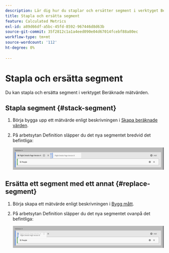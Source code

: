 ```yaml
---
description: Lär dig hur du staplar och ersätter segment i verktyget Beräknade mätvärden.
title: Stapla och ersätta segment
feature: Calculated Metrics
exl-id: a89d66df-a5bc-45fd-8592-967446d8d63b
source-git-commit: 35f2812c1a1a4eed090e04d67014fcebf88a80ec
workflow-type: tm+mt
source-wordcount: '112'
ht-degree: 0%

---
```


# Stapla och ersätta segment

Du kan stapla och ersätta segment i verktyget Beräknade mätvärden.

## Stapla segment {#stack-segment}

1. Börja bygga upp ett mätvärde enligt beskrivningen i [Skapa beräknade värden](cm-build-metrics.md).

1. På arbetsytan Definition släpper du det nya segmentet bredvid det befintliga:

   ![Definitionsarbetsyta som visar det amerikanska besökarmåttet som släppts bredvid de befintliga internationella besökarna.](assets/segment-stack.png)

## Ersätta ett segment med ett annat {#replace-segment}

1. Börja skapa ett mätvärde enligt beskrivningen i [Bygg mått](cm-build-metrics.md).

1. På arbetsytan Definition släpper du det nya segmentet ovanpå det befintliga:

   ![Definitionsyta som visar de amerikanska besökarna ovanpå de internationella besökarmåtten.](assets/segment-replace.png)
